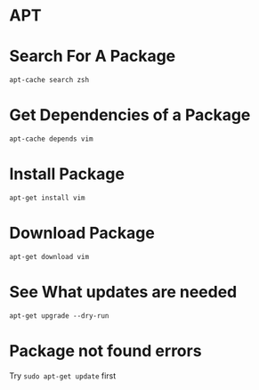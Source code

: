 # APT

# Search For A Package

```console
apt-cache search zsh
```

# Get Dependencies of a Package

```console
apt-cache depends vim
```

# Install Package

```console
apt-get install vim
```

# Download Package

```console
apt-get download vim
```

# See What updates are needed

```console
apt-get upgrade --dry-run
```

# Package not found errors

Try `sudo apt-get update` first
